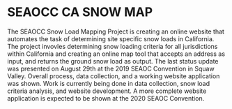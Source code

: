 # SEAOCC CA SNOW MAP
The SEAOCC Snow Load Mapping Project is creating an online website that automates the task of determining site specific snow loads in California.
The project invovles determining snow loading criteria for all jurisdictions within California and creating an online map tool that accepts an address as input, and returns the ground snow load as output.
The last status update was presented on August 29th at the 2019 SEAOC Convention in Squaw Valley. Overall process, data collection, and a working website application was shown.
Work is currently being done in data collection, snow load criteria analysis, and website development. A more complete website application is expected to be shown at the 2020 SEAOC Convention.
